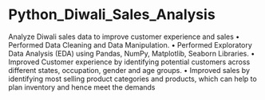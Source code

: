 # Python_Diwali_Sales_Analysis

Analyze Diwali sales data to improve customer experience and sales
• Performed Data Cleaning and Data Manipulation.
• Performed Exploratory Data Analysis (EDA) using Pandas, NumPy, 
   Matplotlib, Seaborn Libraries.
• Improved Customer experience by identifying potential customers 
   across different states, occupation, gender and age groups.
• Improved sales by identifying most selling product categories and 
  products, which can help to plan inventory and hence meet the 
  demands
